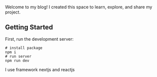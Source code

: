 Welcome to my blog! I created this space to learn, explore, and share my project.

## Getting Started

First, run the development server:

```setup
# install package
npm i
# run server
npm run dev

```

I use framework nextjs and reactjs
